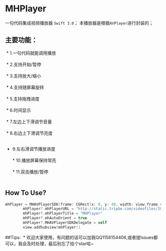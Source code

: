 
# MHPlayer
一句代码集成视频播放器 `Swift 3.0`；
本播放器是根据`AVPlayer`进行封装的；


## 主要功能：
  * 1.一句代码就能调用播放<br></br>
  * 2.支持开始/暂停<br></br>
  * 3.支持放大/缩小<br></br>
  * 4.支持随屏幕旋转<br></br>
  * 5.支持拖拽进度<br></br>
  * 6.时间显示<br></br>
  * 7.左边上下滑调节音量<br></br>
  * 8.右边上下滑调节亮度<br></br>
  * 9.左右滑调节播放进度<br></br>* 10.播放屏幕保持常亮<br></br>* 11.双击播放/暂停<br></br>

## How To Use?
```Swift
mhPlayer = MHAVPlayerSDK(frame: CGRect(x: 0, y: 40, width: view.frame.size.width, height: view.frame.size.width / 2))
        mhPlayer?.mhPlayerURL = "http://static.tripbe.com/videofiles/20121214/9533522808.f4v.mp4"
        mhPlayer?.mhPlayerTitle = "MHPlayer"
        mhPlayer?.mhAutoOrient = true
        mhPlayer?.MHAVPlayerSDKDelegate = self
        view.addSubview(mhPlayer!)
```
##Tips:
  * 欢迎大家使用，有问题的话可以加我QQ1156154406,或者提Issues都可以，我会及时处理，最后别忘了给个star哈~
